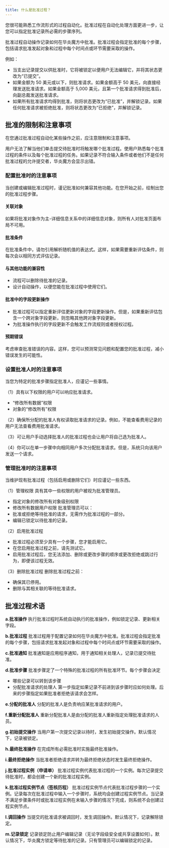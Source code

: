 ```yaml
---
title: 什么是批准过程？
---
```


您很可能熟悉工作流形式的过程自动化。批准过程在自动化处理方面更进一步，让您可以指定批准记录所必需的步骤序列。

批准过程自动操作记录如何在华炎魔方中批准。批准过程会指定批准的每个步骤，包括请求批准发起对象和过程中每个时间点或环节需要采取的操作。

例如：

- 当支出记录提交以供批准时，它将被锁定以便用户无法编辑它，并将其状态更改为“已提交”。
- 如果金额为 50 美元或以下，则批准请求。如果金额高于 50 美元，向直接经理发送批准请求。如果金额高于 5,000 美元，且第一个批准请求得到批准后，向副总裁发送批准请求。
- 如果所有批准请求均得到批准，则将状态更改为“已批准”，并解锁记录。如果任何批准请求被拒绝批准，则将状态更改为“已拒绝”，并解锁记录。

## 批准的限制和注意事项

在您通过批准过程自动化某些操作之前，应注意限制和注意事项。

用户无法了解当他们单击提交待批准时将触发哪个批准过程。使用户熟悉每个批准过程的条件以及每个批准过程的任务。如果记录不符合输入条件或者他们不是任何批准过程的允许提交者，华炎魔方会显示出错。

### 配置批准时的注意事项

当创建或编辑批准过程时，谨记批准如何兼容其他功能。在您开始之前，绘制出您的批准过程步骤。

#### 关联对象

如果将批准对象作为主-详细信息关系中的详细信息对象，则所有人对批准页面布局不可用。

#### 批准条件

在批准条件中，请勿引用解析随机值的表达式。这样，如果需要重新评估条件，则每次会以相同方式评估记录。

#### 与其他功能的兼容性

- 流程可以删除待批准的记录。
- 设计自动操作，以便您能在批准过程中使用它们。

#### 批准中的字段更新操作

- 批准过程可以指定重新评估更新对象的字段更新操作。但是，如果重新评估包含一个跨对象字段更新，则忽略其他跨对象字段更新。
- 为批准操作执行的字段更新不会触发工作流规则或者授权过程。

#### 预期错误

考虑审查批准错误的内容。这样，您可以预测常见问题和配置您的批准过程，减小错误发生的可能性。

### 设置批准人时的注意事项

当您为特定的批准步骤指定批准人，应谨记一些事情。

（1）具有以下权限的用户可以响应批准请求。

- “修改所有数据”权限
- 对象的“修改所有”权限

（2）确保所分配的批准人有权读取批准请求的记录。例如，不能查看费用记录的用户无法查看费用批准请求。

（3）可让用户手动选择批准人的批准过程也会让用户将自己选为批准人。

（4）你可以在单一步骤中向相同用户多次分配批准请求。但是，系统只向该用户发送一个请求。

### 管理批准时的注意事项

当维护现有批准过程（包括启用或删除它们）时应谨记一些东西。

（1）管理权限
具有其中一些权限的用户被视为批准管理员。

- 指定对象的修改所有对象级别权限
- 修改所有数据用户权限
批准管理员可以：
- 批准或拒绝等待批准的请求，无需作为批准过程的一部分。
- 编辑已锁定以待批准的记录。

（2）启用批准过程

- 批准过程必须至少具有一个步骤，您才能启用它。
- 在您启用批准过程之前，请先测试它。
- 启用批准过程后，您无法添加、删除或更改步骤的顺序或更改拒绝或跳过行为，即便该过程无效。

（3）删除批准过程
删除批准过程之前：

- 确保其已停用。
- 删除与其相关联的等待批准请求。

## 批准过程术语

**a.批准操作**
执行批准过程时系统自动执行的批准操作，例如锁定记录、更新相关字段。

**b.批准过程**
批准过程用于配置记录如何在华炎魔方中批准。批准过程会指定批准的每个步骤，包括请求批准发起对象和过程中每个时间点或环节需要采取的操作。

**c.批准通知**
批准通知是应用程序通知，用于通知相关处理人，记录已提交待批准。

**d.批准步骤**
批准步骤定了一个特殊的批准过程的所有批准环节。每个步骤会决定

- 哪些记录可以转到该步骤
- 分配批准请求的处理人
第一步指定如果记录不前进到该步骤时应如何处理。后来的步骤指定如果批准者拒绝该请求会怎样。

**e.分配的批准人**
分配的批准人是负责响应某批准请求的用户。

**f.重新分配批准人**
重新分配批准人是由分配的批准人重新指定处理批准请求的人员。

**g.初始提交操作**
当用户第一次提交记录以待时，发生初始提交操作。默认情况下，记录被锁定。

**h.最终批准操作**
在完成所有必需批准时实施最终批准操作。

**i.最终拒绝操作**
当批准者拒绝请求并转为最终拒绝状态时发生最终拒绝操作。

**j.批准过程实例（申请单）**
批准过程实例代表批准过程的一个实例。每次记录提交待批准时，都会创建一个新的批准过程实例。

**k.批准过程实例节点（签核历程）**
批准过程实例节点代表批准过程步骤的一个实例。记录每次在批准过程中输入一个步骤时，系统均会创建过程实例节点。当记录不满足步骤条件时或批准过程实例在未输入步骤的情况下完成，则系统不会创建过程实例节点。

**l.调回操作**
当提交的批准请求被调回时，发生调回操作。默认情况下，记录解除锁定。

**m.记录锁定**
记录锁定防止用户编辑记录（无论字段级安全或共享设置如何）。默认情况下，华炎魔方锁定等待批准的记录。只有管理员可以编辑锁定的记录。
